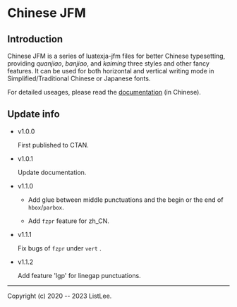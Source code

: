 # Chinese JFM

## Introduction

Chinese JFM is a series of luatexja-jfm files for better Chinese typesetting, providing *quanjiao*, *banjiao*, and *kaiming* three styles and other fancy features. It can be used for both horizontal and vertical writing mode in Simplified/Traditional Chinese or Japanese fonts.

For detailed useages, please read the [documentation](chinese-jfm.pdf) (in Chinese).

## Update info

* v1.0.0

    First published to CTAN.

* v1.0.1

    Update documentation.

* v1.1.0

    - Add glue between middle punctuations and the begin or the end of `hbox`/`parbox`.

    - Add `fzpr` feature for zh_CN.

* v1.1.1

    Fix bugs of `fzpr` under `vert` .

* v1.1.2

    Add feature 'lgp' for linegap punctuations.

---
Copyright (c) 2020 -- 2023 ListLee.
